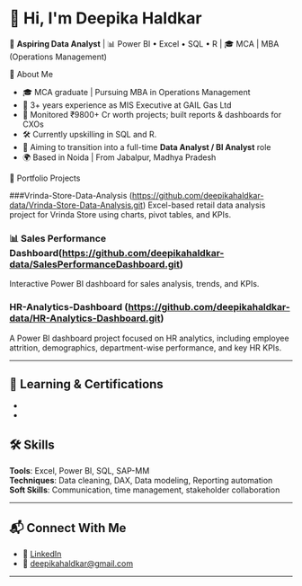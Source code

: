 # 👋 Hi, I'm Deepika Haldkar

🎯 **Aspiring Data Analyst** | 📊 Power BI • Excel • SQL • R | 🎓 MCA | MBA (Operations Management)


🌟 About Me

- 🎓 MCA graduate | Pursuing MBA in Operations Management
- 🏢 3+ years experience as MIS Executive at GAIL Gas Ltd
- 💼 Monitored ₹9800+ Cr worth projects; built reports & dashboards for CXOs
- 🛠️ Currently upskilling in SQL and R.
- 🎯 Aiming to transition into a full-time **Data Analyst / BI Analyst** role
- 🌍 Based in Noida | From Jabalpur, Madhya Pradesh


📂 Portfolio Projects

###Vrinda-Store-Data-Analysis (https://github.com/deepikahaldkar-data/Vrinda-Store-Data-Analysis.git)
Excel-based retail data analysis project for Vrinda Store using charts, pivot tables, and KPIs.

### 📊 Sales Performance Dashboard(https://github.com/deepikahaldkar-data/SalesPerformanceDashboard.git)
Interactive Power BI dashboard for sales analysis, trends, and KPIs.

### HR-Analytics-Dashboard (https://github.com/deepikahaldkar-data/HR-Analytics-Dashboard.git)
A Power BI dashboard project focused on HR analytics, including employee attrition, demographics, department-wise performance, and key HR KPIs.

----

 🧠 Learning & Certifications
-
-
-


## 🛠️ Skills

**Tools**: Excel, Power BI, SQL, SAP-MM  
**Techniques**: Data cleaning, DAX, Data modeling, Reporting automation  
**Soft Skills**: Communication, time management, stakeholder collaboration

---

## 📬 Connect With Me

- 💼 [LinkedIn]((https://www.linkedin.com/in/deepika-haldkar))
- 📧 deepikahaldkar@gmail.com

---

